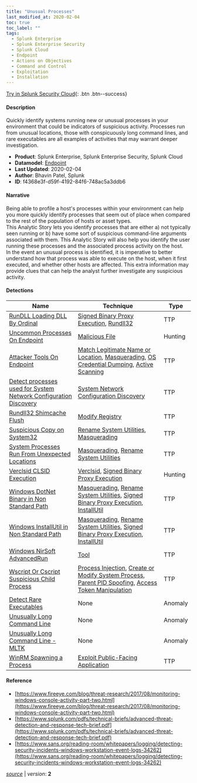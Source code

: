 ```yaml
---
title: "Unusual Processes"
last_modified_at: 2020-02-04
toc: true
toc_label: ""
tags:
  - Splunk Enterprise
  - Splunk Enterprise Security
  - Splunk Cloud
  - Endpoint
  - Actions on Objectives
  - Command and Control
  - Exploitation
  - Installation
---
```


[Try in Splunk Security Cloud](https://www.splunk.com/en_us/cyber-security.html){: .btn .btn--success}

#### Description

Quickly identify systems running new or unusual processes in your environment that could be indicators of suspicious activity. Processes run from unusual locations, those with conspicuously long command lines, and rare executables are all examples of activities that may warrant deeper investigation.

- **Product**: Splunk Enterprise, Splunk Enterprise Security, Splunk Cloud
- **Datamodel**: [Endpoint](https://docs.splunk.com/Documentation/CIM/latest/User/Endpoint)
- **Last Updated**: 2020-02-04
- **Author**: Bhavin Patel, Splunk
- **ID**: f4368e3f-d59f-4192-84f6-748ac5a3ddb6

#### Narrative

Being able to profile a host's processes within your environment can help you more quickly identify processes that seem out of place when compared to the rest of the population of hosts or asset types.\
This Analytic Story lets you identify processes that are either a) not typically seen running or b) have some sort of suspicious command-line arguments associated with them. This Analytic Story will also help you identify the user running these processes and the associated process activity on the host.\
In the event an unusual process is identified, it is imperative to better understand how that process was able to execute on the host, when it first executed, and whether other hosts are affected. This extra information may provide clues that can help the analyst further investigate any suspicious activity.

#### Detections

| Name        | Technique   | Type         |
| ----------- | ----------- |--------------|
| [RunDLL Loading DLL By Ordinal](/deprecated/rundll_loading_dll_by_ordinal/) | [Signed Binary Proxy Execution](/tags/#signed-binary-proxy-execution), [Rundll32](/tags/#rundll32)| TTP |
| [Uncommon Processes On Endpoint](/deprecated/uncommon_processes_on_endpoint/) | [Malicious File](/tags/#malicious-file)| Hunting |
| [Attacker Tools On Endpoint](/endpoint/attacker_tools_on_endpoint/) | [Match Legitimate Name or Location](/tags/#match-legitimate-name-or-location), [Masquerading](/tags/#masquerading), [OS Credential Dumping](/tags/#os-credential-dumping), [Active Scanning](/tags/#active-scanning)| TTP |
| [Detect processes used for System Network Configuration Discovery](/endpoint/detect_processes_used_for_system_network_configuration_discovery/) | [System Network Configuration Discovery](/tags/#system-network-configuration-discovery)| TTP |
| [Rundll32 Shimcache Flush](/endpoint/rundll32_shimcache_flush/) | [Modify Registry](/tags/#modify-registry)| TTP |
| [Suspicious Copy on System32](/endpoint/suspicious_copy_on_system32/) | [Rename System Utilities](/tags/#rename-system-utilities), [Masquerading](/tags/#masquerading)| TTP |
| [System Processes Run From Unexpected Locations](/endpoint/system_processes_run_from_unexpected_locations/) | [Masquerading](/tags/#masquerading), [Rename System Utilities](/tags/#rename-system-utilities)| TTP |
| [Verclsid CLSID Execution](/endpoint/verclsid_clsid_execution/) | [Verclsid](/tags/#verclsid), [Signed Binary Proxy Execution](/tags/#signed-binary-proxy-execution)| Hunting |
| [Windows DotNet Binary in Non Standard Path](/endpoint/windows_dotnet_binary_in_non_standard_path/) | [Masquerading](/tags/#masquerading), [Rename System Utilities](/tags/#rename-system-utilities), [Signed Binary Proxy Execution](/tags/#signed-binary-proxy-execution), [InstallUtil](/tags/#installutil)| TTP |
| [Windows InstallUtil in Non Standard Path](/endpoint/windows_installutil_in_non_standard_path/) | [Masquerading](/tags/#masquerading), [Rename System Utilities](/tags/#rename-system-utilities), [Signed Binary Proxy Execution](/tags/#signed-binary-proxy-execution), [InstallUtil](/tags/#installutil)| TTP |
| [Windows NirSoft AdvancedRun](/endpoint/windows_nirsoft_advancedrun/) | [Tool](/tags/#tool)| TTP |
| [Wscript Or Cscript Suspicious Child Process](/endpoint/wscript_or_cscript_suspicious_child_process/) | [Process Injection](/tags/#process-injection), [Create or Modify System Process](/tags/#create-or-modify-system-process), [Parent PID Spoofing](/tags/#parent-pid-spoofing), [Access Token Manipulation](/tags/#access-token-manipulation)| TTP |
| [Detect Rare Executables](/endpoint/detect_rare_executables/) | None| Anomaly |
| [Unusually Long Command Line](/endpoint/unusually_long_command_line/) | None| Anomaly |
| [Unusually Long Command Line - MLTK](/endpoint/unusually_long_command_line_-_mltk/) | None| Anomaly |
| [WinRM Spawning a Process](/endpoint/winrm_spawning_a_process/) | [Exploit Public-Facing Application](/tags/#exploit-public-facing-application)| TTP |

#### Reference

* [https://www.fireeye.com/blog/threat-research/2017/08/monitoring-windows-console-activity-part-two.html](https://www.fireeye.com/blog/threat-research/2017/08/monitoring-windows-console-activity-part-two.html)
* [https://www.splunk.com/pdfs/technical-briefs/advanced-threat-detection-and-response-tech-brief.pdf](https://www.splunk.com/pdfs/technical-briefs/advanced-threat-detection-and-response-tech-brief.pdf)
* [https://www.sans.org/reading-room/whitepapers/logging/detecting-security-incidents-windows-workstation-event-logs-34262](https://www.sans.org/reading-room/whitepapers/logging/detecting-security-incidents-windows-workstation-event-logs-34262)



[*source*](https://github.com/splunk/security_content/tree/develop/stories/unusual_processes.yml) \| *version*: **2**